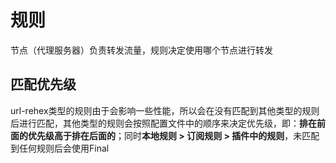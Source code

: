 # 规则

节点（代理服务器）负责转发流量，规则决定使用哪个节点进行转发

## 匹配优先级
url-rehex类型的规则由于会影响一些性能，所以会在没有匹配到其他类型的规则后进行匹配，其他类型的规则会按照配置文件中的顺序来决定优先级，即：**排在前面的优先级高于排在后面的**；同时**本地规则 > 订阅规则 > 插件中的规则**，未匹配到任何规则后会使用Final